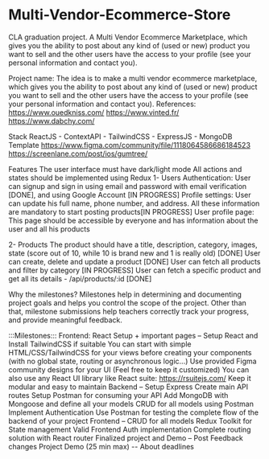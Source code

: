 # Multi-Vendor-Ecommerce-Store
CLA graduation project. A Multi Vendor Ecommerce Marketplace, which gives you the ability to post about any kind of (used or new) product you want to sell and the other users have the access to your profile (see your personal information and contact you).

Project name: 
The idea is to make a multi vendor ecommerce marketplace, which gives you the ability to post about any kind of (used or new) product you want to sell and the other users have the access to your profile (see your personal information and contact you).
References: 
https://www.ouedkniss.com/ 
https://www.vinted.fr/
https://www.dabchy.com/

Stack
ReactJS - ContextAPI - TailwindCSS - ExpressJS - MongoDB
Template
https://www.figma.com/community/file/1118064586686184523
https://screenlane.com/post/ios/gumtree/

Features
The user interface must have dark/light mode
All actions and states should be implemented using Redux
1- Users
Authentication: User can signup and sign in using email and password with email verification  [DONE], and using Google Account [IN PROGRESS]
Profile settings: User can update his full name, phone number, and address. All these information are mandatory to start posting products[IN PROGRESS]
User profile page: This page should be accessible by everyone and has information about the user and all his products

2- Products
The product should have a title, description, category, images, state (score out of 10, while 10 is brand new and 1 is really old) [DONE]
User can create, delete and update a product  [DONE]
User can fetch all products and filter by category [IN PROGRESS]
User can fetch a specific product and get all its details - /api/products/:id  [DONE]




Why the milestones? 
Milestones help in determining and documenting project goals and helps you control the scope of the project. Other than that, milestone submissions help teachers correctly track your progress, and provide meaningful feedback.

:::Milestones:::
Frontend: React Setup + important pages – 
Setup React and Install TailwindCSS if suitable
You can start with simple HTML/CSS/TailwindCSS for your views before creating your components (with no global state, routing or asynchronous logic...)
Use provided Figma community designs for your UI (Feel free to keep it customized)
You can also use any React UI library like React suite: https://rsuitejs.com/
Keep it modular and easy to maintain
Backend – 
Setup Express
Create main API routes
Setup Postman for consuming your API
Add MongoDB with Mongoose and define all your models
CRUD for all models using Postman
Implement Authentication
Use Postman for testing the complete flow of the backend of your project
Frontend – 
CRUD for all models
Redux Toolkit for State management
Valid Frontend Auth implementation
Complete routing solution with React router
Finalized project and Demo – 
Post Feedback changes
Project Demo (25 min max) -- 
About deadlines

